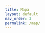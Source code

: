 ```yaml
---
title: Mapa
layout: default
nav_order: 3
permalink: /map/
---
```


<div id="map" style="height:560px;"></div>
<link rel="stylesheet" href="https://unpkg.com/leaflet@1.9.4/dist/leaflet.css"/>
<script src="https://unpkg.com/leaflet@1.9.4/dist/leaflet.js"></script>

<script>
const cases = [
{% for c in site.cases %}
  { title: {{ c.title | jsonify }}, country: {{ c.pais | jsonify }}, url: "{{ c.url }}",
    lat: {{ c.lat | default: 'null' }}, lng: {{ c.lng | default: 'null' }} },
{% endfor %}
];
const map = L.map('map',{worldCopyJump:true}).setView([20,0],2);
L.tileLayer('https://{s}.tile.openstreetmap.org/{z}/{x}/{y}.png',{maxZoom:6}).addTo(map);
cases.filter(x=>typeof x.lat==='number' && typeof x.lng==='number')
     .forEach(c=>L.marker([c.lat,c.lng]).addTo(map).bindPopup(`<a href="${c.url}">${c.title}</a><br>${c.country}`));
</script>
